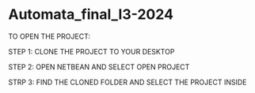 # Automata_final_I3-2024

TO OPEN THE PROJECT:

STEP 1: CLONE THE PROJECT TO YOUR DESKTOP

STEP 2: OPEN NETBEAN AND SELECT OPEN PROJECT

STRP 3: FIND THE CLONED FOLDER AND SELECT THE PROJECT INSIDE
